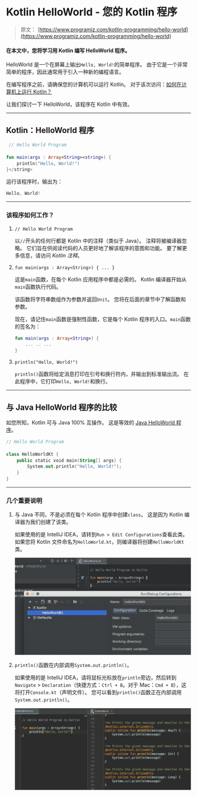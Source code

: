 # Kotlin HelloWorld - 您的 Kotlin 程序

> 原文： [https://www.programiz.com/kotlin-programming/hello-world](https://www.programiz.com/kotlin-programming/hello-world)

#### 在本文中，您将学习用 Kotlin 编写 HelloWorld 程序。

HelloWorld 是一个在屏幕上输出`Hello, World!`的简单程序。 由于它是一个非常简单的程序，因此通常用于引入一种新的编程语言。

在编写程序之前，请确保您的计算机可以运行 Kotlin。 对于该次访问：[如何在计算机上运行 Kotlin？](/kotlin#run-kotlin)

让我们探讨一下 HelloWorld，该程序在 Kotlin 中有效。

* * *

## Kotlin：HelloWorld 程序

```kt
 // Hello World Program

fun main(args : Array<String><string>) {
    println("Hello, World!")
}</string>
```

运行该程序时，输出为：

```kt
Hello, World!

```

* * *

### 该程序如何工作？

1.  `// Hello World Program`

    以`//`开头的任何行都是 Kotlin 中的注释（类似于 Java）。 注释将被编译器忽略。 它们旨在供阅读代码的人员更好地了解该程序的意图和功能。 要了解更多信息，请访问 *Kotlin 注释*。
2.  `fun main(args : Array<String>) { ... }`

    这是`main`函数，在每个 Kotlin 应用程序中都是必需的。 Kotlin 编译器开始从`main`函数执行代码。

    该函数将字符串数组作为参数并返回`Unit`。 您将在后面的章节中了解函数和参数。

    现在，请记住`main`函数是强制性函数，它是每个 Kotlin 程序的入口。`main`函数的签名为：

    ```kt
    fun main(args : Array<String>) {
        ... .. ...
    }
    ```

3.  `println("Hello, World!")`

    `println()`函数将给定消息打印在引号和换行符内，并输出到标准输出流。 在此程序中，它打印`Hello, World!`和换行。

* * *

## 与 Java HelloWorld 程序的比较

如您所知，Kotlin 可与 Java 100% 互操作。 这是等效的 [Java HelloWorld 程序](/java-programming/hello-world "Java Hello World")。

```kt
// Hello World Program

class HelloWorldKt {
    public static void main(String[] args) {
        System.out.println("Hello, World!"); 
    }
}
```

* * *

### 几个重要说明

1.  与 Java 不同，不是必须在每个 Kotlin 程序中创建`class`。 这是因为 Kotlin 编译器为我们创建了该类。

    如果使用的是 IntelliJ IDEA，请转到`Run > Edit Configurations`查看此类。 如果您将 Kotlin 文件命名为`HelloWorld.kt`，则编译器将创建`HelloWorldKt`类。

    ![Kotlin compiler creates class automatically](img/000b1127dc181ed9170e7e7c01d30c3c.png)
2.  `println()`函数在内部调用`System.out.println()`。

    如果使用的是 IntelliJ IDEA，请将鼠标光标放在`println`旁边，然后转到`Navigate` > `Declaration`（快捷方式：`Ctrl + B`。对于 Mac：`Cmd + B`），这将打开`Console.kt`（声明文件）。 您可以看到`println()`函数正在内部调用`System.out.println()`。

    ![console.kt declaration file in Kotlin](img/1b625c92f5ac093c8f5598f52c44067a.png)